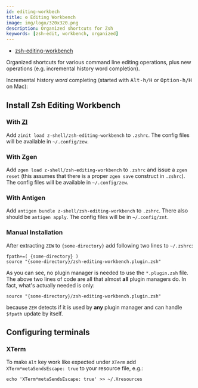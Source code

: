 ```yaml
---
id: editing-workbech
title: ⚙️ Editing Workbench
image: img/logo/320x320.png
description: Organized shortcuts for Zsh
keywords: [zsh-edit, workbench, organized]
---
```


- [zsh-editing-workbench](https://github.com/z-shell/zsh-editing-workbench)

Organized shortcuts for various command line editing operations, plus new operations (e.g. incremental history word
completion).

Incremental history _word_ completing (started with <kbd>Alt-h/H</kbd> or <kbd>Option-h/H</kbd> on Mac):

## Install Zsh Editing Workbench

### With [ZI](https://github.com/z-shell/zi)

Add `zinit load z-shell/zsh-editing-workbench` to `.zshrc`. The config files will be available in `~/.config/zew`.

### With Zgen

Add `zgen load z-shell/zsh-editing-workbench` to `.zshrc` and issue a `zgen reset` (this assumes that there is a proper
`zgen save` construct in `.zshrc`). The config files will be available in `~/.config/zew`.

### With Antigen

Add `antigen bundle z-shell/zsh-editing-workbench` to `.zshrc`. There also should be `antigen apply`. The config files
will be in `~/.config/znt`.

### Manual Installation

After extracting `ZEW` to `{some-directory}` add following two lines to `~/.zshrc`:

```shell
fpath+=( {some-directory} )
source "{some-directory}/zsh-editing-workbench.plugin.zsh"
```

As you can see, no plugin manager is needed to use the `*.plugin.zsh` file. The above two lines of code are all that
almost **all** plugin managers do. In fact, what's actually needed is only:

```shell
source "{some-directory}/zsh-editing-workbench.plugin.zsh"
```

because `ZEW` detects if it is used by **any** plugin manager and can handle `$fpath` update by itself.

## Configuring terminals

### **XTerm**

To make `Alt` key work like expected under `XTerm` add `XTerm*metaSendsEscape: true` to your resource file, e.g.:

```shell
echo 'XTerm*metaSendsEscape: true' >> ~/.Xresources
```
